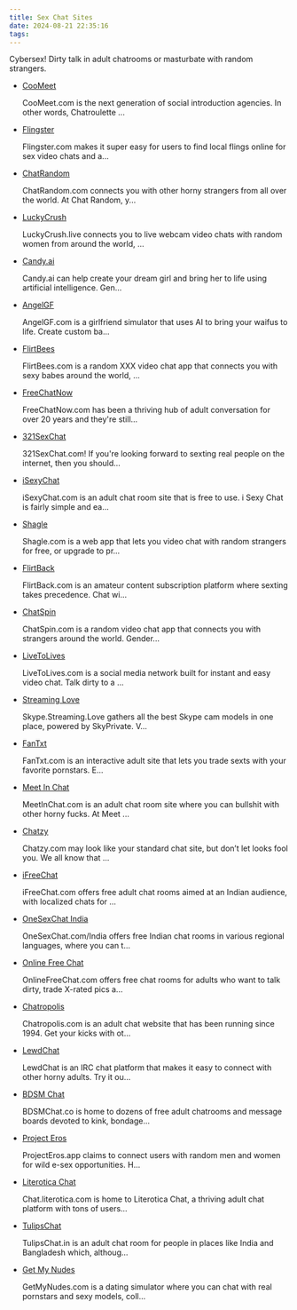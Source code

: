 ```yaml
---
title: Sex Chat Sites
date: 2024-08-21 22:35:16
tags:
---
```

Cybersex! Dirty talk in adult chatrooms or masturbate with random strangers.

<ul><li class="category-item" data-site-id="4453"><div class="category-item-content"><a class="link-analytics link-icon-base icon icon2012" href="https://pdude.link/coomeet" target="_blank" rel="nofollow noopener" data-category="Sex Chat Sites" data-category-link="https://pdude.link/coomeet" data-visit-site-id="4453">CooMeet</a><a class="review" href="https://theporndude.com/4453/coomeet" target="_blank" rel="noopener" aria-label="Review button" data-visit-site-id="4453"></a><p class="desc">CooMeet.com is the next generation of social introduction agencies. In other words, Chatroulette ...</p></div></li><li class="category-item" data-site-id="4532"><div class="category-item-content"><a class="link-analytics link-icon-base ctm-icon ctm-icon4532" href="https://pdude.link/flingster" target="_blank" rel="nofollow noopener" data-category="Sex Chat Sites" data-category-link="https://pdude.link/flingster" data-visit-site-id="4532">Flingster</a><a class="review" href="https://theporndude.com/4532/flingster" target="_blank" rel="noopener" aria-label="Review button" data-visit-site-id="4532"></a><p class="desc">Flingster.com makes it super easy for users to find local flings online for sex video chats and a...</p></div></li><li class="category-item" data-site-id="2324"><div class="category-item-content"><a class="link-analytics link-icon-base ctm-icon ctm-icon2324" href="https://pdude.link/chatrandom" target="_blank" rel="nofollow noopener" data-category="Sex Chat Sites" data-category-link="https://pdude.link/chatrandom" data-visit-site-id="2324">ChatRandom</a><a class="review" href="https://theporndude.com/2324/chatrandom" target="_blank" rel="noopener" aria-label="Review button" data-visit-site-id="2324"></a><p class="desc">ChatRandom.com connects you with other horny strangers from all over the world. At Chat Random, y...</p></div></li><li class="category-item" data-site-id="5870"><div class="category-item-content"><a class="link-analytics link-icon-base icon icon538" href="https://pdude.link/luckycrush" target="_blank" rel="nofollow noopener" data-category="Sex Chat Sites" data-category-link="https://pdude.link/luckycrush" data-visit-site-id="5870">LuckyCrush</a><a class="review" href="https://theporndude.com/5870/luckycrush" target="_blank" rel="noopener" aria-label="Review button" data-visit-site-id="5870"></a><p class="desc">LuckyCrush.live connects you to live webcam video chats with random women from around the world, ...</p></div></li><li class="category-item" data-site-id="13104"><div class="category-item-content"><a class="link-analytics link-icon-base ctm-icon ctm-icon13104" href="https://pdude.link/candyai" target="_blank" rel="nofollow noopener" data-category="Sex Chat Sites" data-category-link="https://pdude.link/candyai" data-visit-site-id="13104">Candy.ai</a><a class="review" href="https://theporndude.com/13104/candyai" target="_blank" rel="noopener" aria-label="Review button" data-visit-site-id="13104"></a><p class="desc">Candy.ai can help create your dream girl and bring her to life using artificial intelligence. Gen...</p><span class="ai-friendly-icon icon_ai_friendly"></span></div></li><li class="category-item" data-site-id="15150"><div class="category-item-content"><a class="link-analytics link-icon-base ctm-icon ctm-icon15150" href="https://pdude.link/angelgf" target="_blank" rel="nofollow noopener" data-category="Sex Chat Sites" data-category-link="https://pdude.link/angelgf" data-visit-site-id="15150">AngelGF</a><a class="review" href="https://theporndude.com/15150/angelgf" target="_blank" rel="noopener" aria-label="Review button" data-visit-site-id="15150"></a><p class="desc">AngelGF.com is a girlfriend simulator that uses AI to bring your waifus to life. Create custom ba...</p><span class="ai-friendly-icon icon_ai_friendly"></span></div></li><li class="category-item" data-site-id="14435"><div class="category-item-content"><a class="link-analytics link-icon-base ctm-icon ctm-icon14435" href="https://pdude.link/flirtbees" target="_blank" rel="nofollow noopener" data-category="Sex Chat Sites" data-category-link="https://pdude.link/flirtbees" data-visit-site-id="14435">FlirtBees</a><a class="review" href="https://theporndude.com/14435/flirtbees" target="_blank" rel="noopener" aria-label="Review button" data-visit-site-id="14435"></a><p class="desc">FlirtBees.com is a random XXX video chat app that connects you with sexy babes around the world, ...</p></div></li><li class="category-item" data-site-id="3038"><div class="category-item-content"><a class="link-analytics link-icon-base ctm-icon ctm-icon3038" href="https://freechatnow.com/" target="_blank" rel="nofollow noopener" data-category="Sex Chat Sites" data-category-link="https://freechatnow.com/" data-visit-site-id="3038">FreeChatNow</a><a class="review" href="https://theporndude.com/3038/freechatnow" target="_blank" rel="noopener" aria-label="Review button" data-visit-site-id="3038"></a><p class="desc">FreeChatNow.com has been a thriving hub of adult conversation for over 20 years and they're still...</p></div></li><li class="category-item" data-site-id="2632"><div class="category-item-content"><a class="link-analytics link-icon-base ctm-icon ctm-icon2632" href="https://theporndude.com/2632/321sexchat" target="_blank" rel="noopener" data-visit-site-id="2632">321SexChat</a><a class="review_force" href="https://theporndude.com/2632/321sexchat" target="_blank" rel="noopener" aria-label="Review button" data-visit-site-id="2632"></a><p class="desc">321SexChat.com! If you're looking forward to sexting real people on the internet, then you should...</p></div></li><li class="category-item" data-site-id="1265"><div class="category-item-content"><a class="link-analytics link-icon-base ctm-icon ctm-icon1265" href="https://theporndude.com/1265/isexychat" target="_blank" rel="noopener" data-visit-site-id="1265">iSexyChat</a><a class="review_force" href="https://theporndude.com/1265/isexychat" target="_blank" rel="noopener" aria-label="Review button" data-visit-site-id="1265"></a><p class="desc">iSexyChat.com is an adult chat room site that is free to use. i Sexy Chat is fairly simple and ea...</p></div></li><li class="category-item" data-site-id="7241"><div class="category-item-content"><a class="link-analytics link-icon-base icon icon788" href="https://theporndude.com/7241/shagle" target="_blank" rel="noopener" data-visit-site-id="7241">Shagle</a><a class="review_force" href="https://theporndude.com/7241/shagle" target="_blank" rel="noopener" aria-label="Review button" data-visit-site-id="7241"></a><p class="desc">Shagle.com is a web app that lets you video chat with random strangers for free, or upgrade to pr...</p></div></li><li class="category-item" data-site-id="11536"><div class="category-item-content"><a class="link-analytics link-icon-base ctm-icon ctm-icon11536" href="https://theporndude.com/11536/flirtback" target="_blank" rel="noopener" data-visit-site-id="11536">FlirtBack</a><a class="review_force" href="https://theporndude.com/11536/flirtback" target="_blank" rel="noopener" aria-label="Review button" data-visit-site-id="11536"></a><p class="desc">FlirtBack.com is an amateur content subscription platform where sexting takes precedence. Chat wi...</p></div></li><li class="category-item" data-site-id="12999"><div class="category-item-content"><a class="link-analytics link-icon-base ctm-icon ctm-icon12999" href="https://theporndude.com/12999/chatspin" target="_blank" rel="noopener" data-visit-site-id="12999">ChatSpin</a><a class="review_force" href="https://theporndude.com/12999/chatspin" target="_blank" rel="noopener" aria-label="Review button" data-visit-site-id="12999"></a><p class="desc">ChatSpin.com is a random video chat app that connects you with strangers around the world. Gender...</p></div></li><li class="category-item" data-site-id="10218"><div class="category-item-content"><a class="link-analytics link-icon-base icon icon1551" href="https://theporndude.com/10218/livetolives" target="_blank" rel="noopener" data-visit-site-id="10218">LiveToLives</a><a class="review_force" href="https://theporndude.com/10218/livetolives" target="_blank" rel="noopener" aria-label="Review button" data-visit-site-id="10218"></a><p class="desc">LiveToLives.com is a social media network built for instant and easy video chat. Talk dirty to a ...</p></div></li><li class="category-item" data-site-id="10231"><div class="category-item-content"><a class="link-analytics link-icon-base icon icon1555" href="https://theporndude.com/10231/streaminglove" target="_blank" rel="noopener" data-visit-site-id="10231">Streaming Love</a><a class="review_force" href="https://theporndude.com/10231/streaminglove" target="_blank" rel="noopener" aria-label="Review button" data-visit-site-id="10231"></a><p class="desc">Skype.Streaming.Love gathers all the best Skype cam models in one place, powered by SkyPrivate. V...</p></div></li><li class="category-item visible" data-site-id="9787"><div class="category-item-content"><a class="link-analytics link-icon-base icon icon1514" href="https://theporndude.com/9787/fantxt" target="_blank" rel="noopener" data-visit-site-id="9787">FanTxt</a><a class="review_force" href="https://theporndude.com/9787/fantxt" target="_blank" rel="noopener" aria-label="Review button" data-visit-site-id="9787"></a><p class="desc">FanTxt.com is an interactive adult site that lets you trade sexts with your favorite pornstars. E...</p></div></li><li class="category-item visible" data-site-id="3971"><div class="category-item-content"><a class="link-analytics link-icon-base ctm-icon ctm-icon3971" href="https://theporndude.com/3971/meetinchat" target="_blank" rel="noopener" data-visit-site-id="3971">Meet In Chat</a><a class="review_force" href="https://theporndude.com/3971/meetinchat" target="_blank" rel="noopener" aria-label="Review button" data-visit-site-id="3971"></a><p class="desc">MeetInChat.com is an adult chat room site where you can bullshit with other horny fucks. At Meet ...</p></div></li><li class="category-item visible" data-site-id="3096"><div class="category-item-content"><a class="link-analytics link-icon-base ctm-icon ctm-icon3096" href="https://theporndude.com/3096/chatzy" target="_blank" rel="noopener" data-visit-site-id="3096">Chatzy</a><a class="review_force" href="https://theporndude.com/3096/chatzy" target="_blank" rel="noopener" aria-label="Review button" data-visit-site-id="3096"></a><p class="desc">Chatzy.com may look like your standard chat site, but don’t let looks fool you. We all know that ...</p></div></li><li class="category-item visible" data-site-id="10827"><div class="category-item-content"><a class="link-analytics link-icon-base en-ctm-icon en-ctm-icon10827" href="https://theporndude.com/10827/ifreechat" target="_blank" rel="noopener" data-visit-site-id="10827">iFreeChat</a><a class="review_force" href="https://theporndude.com/10827/ifreechat" target="_blank" rel="noopener" aria-label="Review button" data-visit-site-id="10827"></a><p class="desc">iFreeChat.com offers free adult chat rooms aimed at an Indian audience, with localized chats for ...</p><span class="flag flag-hi"></span></div></li><li class="category-item visible" data-site-id="10685"><div class="category-item-content"><a class="link-analytics link-icon-base en-ctm-icon en-ctm-icon10685" href="https://theporndude.com/10685/onesexchat" target="_blank" rel="noopener" data-visit-site-id="10685">OneSexChat India</a><a class="review_force" href="https://theporndude.com/10685/onesexchat" target="_blank" rel="noopener" aria-label="Review button" data-visit-site-id="10685"></a><p class="desc">OneSexChat.com/India offers free Indian chat rooms in various regional languages, where you can t...</p></div></li><li class="category-item visible" data-site-id="10826"><div class="category-item-content"><a class="link-analytics link-icon-base en-ctm-icon en-ctm-icon10826" href="https://theporndude.com/10826/onlinefreechat" target="_blank" rel="noopener" data-visit-site-id="10826">Online Free Chat</a><a class="review_force" href="https://theporndude.com/10826/onlinefreechat" target="_blank" rel="noopener" aria-label="Review button" data-visit-site-id="10826"></a><p class="desc">OnlineFreeChat.com offers free chat rooms for adults who want to talk dirty, trade X-rated pics a...</p></div></li><li class="category-item visible" data-site-id="2665"><div class="category-item-content"><a class="link-analytics link-icon-base en-ctm-icon en-ctm-icon2665" href="https://theporndude.com/2665/chatropolis" target="_blank" rel="noopener" data-visit-site-id="2665">Chatropolis</a><a class="review_force" href="https://theporndude.com/2665/chatropolis" target="_blank" rel="noopener" aria-label="Review button" data-visit-site-id="2665"></a><p class="desc">Chatropolis.com is an adult chat website that has been running since 1994. Get your kicks with ot...</p></div></li><li class="category-item visible" data-site-id="7462"><div class="category-item-content"><a class="link-analytics link-icon-base en-ctm-icon en-ctm-icon7462" href="https://theporndude.com/7462/lewdchat" target="_blank" rel="noopener" data-visit-site-id="7462">LewdChat</a><a class="review_force" href="https://theporndude.com/7462/lewdchat" target="_blank" rel="noopener" aria-label="Review button" data-visit-site-id="7462"></a><p class="desc">LewdChat is an IRC chat platform that makes it easy to connect with other horny adults. Try it ou...</p></div></li><li class="category-item visible" data-site-id="8721"><div class="category-item-content"><a class="link-analytics link-icon-base en-ctm-icon en-ctm-icon8721" href="https://theporndude.com/8721/bdsmchat" target="_blank" rel="noopener" data-visit-site-id="8721">BDSM Chat</a><a class="review_force" href="https://theporndude.com/8721/bdsmchat" target="_blank" rel="noopener" aria-label="Review button" data-visit-site-id="8721"></a><p class="desc">BDSMChat.co is home to dozens of free adult chatrooms and message boards devoted to kink, bondage...</p></div></li><li class="category-item visible" data-site-id="11467"><div class="category-item-content"><a class="link-analytics link-icon-base en-ctm-icon en-ctm-icon11467" href="https://theporndude.com/11467/projecteros" target="_blank" rel="noopener" data-visit-site-id="11467">Project Eros</a><a class="review_force" href="https://theporndude.com/11467/projecteros" target="_blank" rel="noopener" aria-label="Review button" data-visit-site-id="11467"></a><p class="desc">ProjectEros.app claims to connect users with random men and women for wild e-sex opportunities. H...</p></div></li><li class="category-item visible" data-site-id="10289"><div class="category-item-content"><a class="link-analytics link-icon-base icon icon543" href="https://theporndude.com/10289/literoticachat" target="_blank" rel="noopener" data-visit-site-id="10289">Literotica Chat</a><a class="review_force" href="https://theporndude.com/10289/literoticachat" target="_blank" rel="noopener" aria-label="Review button" data-visit-site-id="10289"></a><p class="desc">Chat.literotica.com is home to Literotica Chat, a thriving adult chat platform with tons of users...</p></div></li><li class="category-item visible" data-site-id="13078"><div class="category-item-content"><a class="link-analytics link-icon-base ctm-icon ctm-icon13078" href="https://theporndude.com/13078/tulipschat" target="_blank" rel="noopener" data-visit-site-id="13078">TulipsChat</a><a class="review_force" href="https://theporndude.com/13078/tulipschat" target="_blank" rel="noopener" aria-label="Review button" data-visit-site-id="13078"></a><p class="desc">TulipsChat.in is an adult chat room for people in places like India and Bangladesh which, althoug...</p><span class="flag flag-hi"></span></div></li><li class="category-item visible" data-site-id="10769"><div class="category-item-content"><a class="link-analytics link-icon-base icon icon1754" href="https://theporndude.com/10769/getmynudes" target="_blank" rel="noopener" data-visit-site-id="10769">Get My Nudes</a><a class="review_force" href="https://theporndude.com/10769/getmynudes" target="_blank" rel="noopener" aria-label="Review button" data-visit-site-id="10769"></a><p class="desc">GetMyNudes.com is a dating simulator where you can chat with real pornstars and sexy models, coll...</p></div></li></ul>
